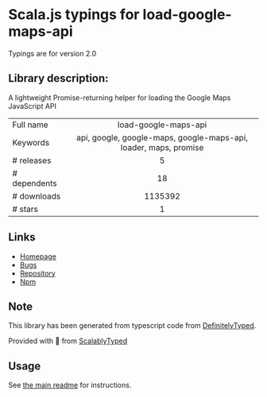 
# Scala.js typings for load-google-maps-api

Typings are for version 2.0

## Library description:
A lightweight Promise-returning helper for loading the Google Maps JavaScript API

|                    |                 |
| ------------------ | :-------------: |
| Full name          | load-google-maps-api |
| Keywords           | api, google, google-maps, google-maps-api, loader, maps, promise |
| # releases         | 5 |
| # dependents       | 18 |
| # downloads        | 1135392 |
| # stars            | 1 |

## Links
- [Homepage](https://github.com/yuanqing/load-google-maps-api#readme)
- [Bugs](https://github.com/yuanqing/load-google-maps-api/issues)
- [Repository](https://github.com/yuanqing/load-google-maps-api)
- [Npm](https://www.npmjs.com/package/load-google-maps-api)
    


## Note
This library has been generated from typescript code from [DefinitelyTyped](https://definitelytyped.org).

Provided with :purple_heart: from [ScalablyTyped](https://github.com/oyvindberg/ScalablyTyped)

## Usage
See [the main readme](../../readme.md) for instructions.


